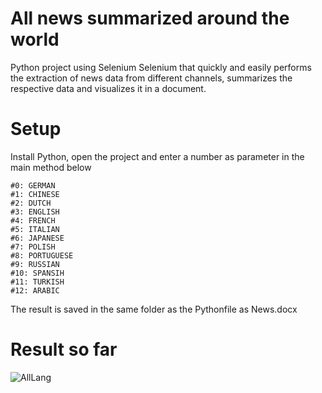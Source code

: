 # All news summarized around the world
Python project using Selenium Selenium that quickly and easily performs the extraction of news data from different channels, summarizes the respective data and visualizes it in a document.

# Setup
Install Python, open the project and enter a number as parameter in the main method below

    #0: GERMAN
    #1: CHINESE
    #2: DUTCH
    #3: ENGLISH
    #4: FRENCH
    #5: ITALIAN
    #6: JAPANESE
    #7: POLISH
    #8: PORTUGUESE
    #9: RUSSIAN
    #10: SPANSIH
    #11: TURKISH
    #12: ARABIC

The result is saved in the same folder as the Pythonfile as News.docx

# Result so far
![AllLang](https://user-images.githubusercontent.com/65668541/110280091-85d72680-7fda-11eb-9b90-e7b6343afc28.png)



